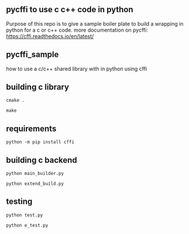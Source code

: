 ## pycffi to use c c++ code in python

Purpose of this repo is to give a sample boiler plate to build a wrapping in python for a c or c++ code. 
more documentation on pycffi: https://cffi.readthedocs.io/en/latest/

## pycffi_sample
how to use a c/c++ shared library with in python using cffi


## building c library

`cmake .`

`make`

## requirements

`python -m pip install cffi`

## building c backend

`python main_builder.py`

`python extend_build.py`

## testing

`python test.py`

`python e_test.py`
